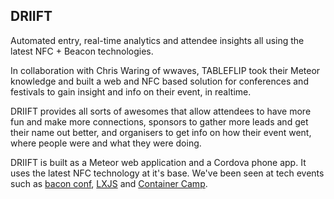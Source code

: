 ## DRIIFT

Automated entry, real-time analytics and attendee insights all using the latest NFC + Beacon technologies.

<div class="full">

In collaboration with Chris Waring of wwaves, TABLEFLIP took their Meteor knowledge and built a web and NFC based solution for conferences and festivals to gain insight and info on their event, in realtime.

DRIIFT provides all sorts of awesomes that allow attendees to have more fun and make more connections, sponsors to gather more leads and get their name out better, and organisers to get info on how their event went, where people were and what they were doing.

DRIIFT is built as a Meteor web application and a Cordova phone app. It uses the latest NFC technology at it's base. We've been seen at tech events such as [bacon conf](http://devslovebacon.com/), [LXJS](http://2014.lxjs.org/) and [Container Camp](http://container.camp/).

</div>
